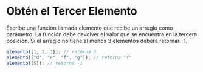 # Obtén el Tercer Elemento

Escribe una función llamada elemento que recibe un arreglo como parámetro. La función debe devolver el valor que se encuentra en la tercera posición. Si el arreglo no tiene al menos 3 elementos deberá retornar -1.

```javascript
elemento([1, 2, 3]); // retorna 3
elemento(["d", "e", "f", "g"]); // retorna "f"
elemento([5]); // retorna -1
```
